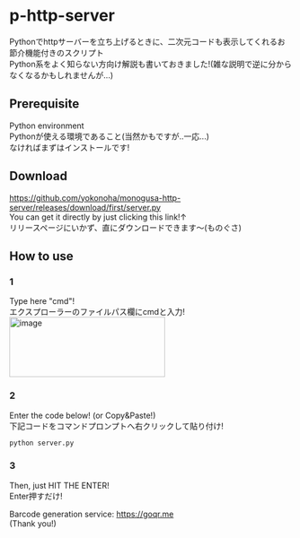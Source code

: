 # p-http-server
Pythonでhttpサーバーを立ち上げるときに、二次元コードも表示してくれるお節介機能付きのスクリプト  
Python系をよく知らない方向け解説も書いておきました!(雑な説明で逆に分からなくなるかもしれませんが...)
## Prerequisite  
Python environment  
Pythonが使える環境であること(当然かもですが..一応...)  
なければまずはインストールです!  

## Download  
https://github.com/yokonoha/monogusa-http-server/releases/download/first/server.py  
You can get it directly by just clicking this link!↑  
リリースページにいかず、直にダウンロードできます～(ものぐさ)  
## How to use  
### 1  
Type here "cmd"!  
エクスプローラーのファイルパス欄にcmdと入力!  
<img width="277" height="107" alt="image" src="https://github.com/user-attachments/assets/8c0c8142-6006-47a3-bf3f-075cf4e24d2a" />  
### 2
Enter the code below! (or Copy&Paste!)  
下記コードをコマンドプロンプトへ右クリックして貼り付け!  
```bat.bat
python server.py
```
### 3  
Then, just HIT THE ENTER!  
Enter押すだけ!  

Barcode generation service: https://goqr.me  
(Thank you!)  

